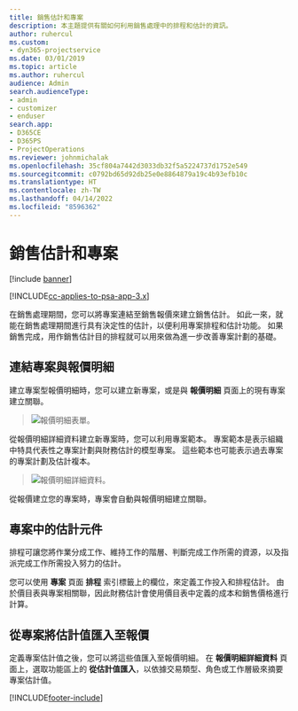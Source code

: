 ```yaml
---
title: 銷售估計和專案
description: 本主題提供有關如何利用銷售處理中的排程和估計的資訊。
author: ruhercul
ms.custom:
- dyn365-projectservice
ms.date: 03/01/2019
ms.topic: article
ms.author: ruhercul
audience: Admin
search.audienceType:
- admin
- customizer
- enduser
search.app:
- D365CE
- D365PS
- ProjectOperations
ms.reviewer: johnmichalak
ms.openlocfilehash: 35cf804a7442d3033db32f5a5224737d1752e549
ms.sourcegitcommit: c0792bd65d92db25e0e8864879a19c4b93efb10c
ms.translationtype: HT
ms.contentlocale: zh-TW
ms.lasthandoff: 04/14/2022
ms.locfileid: "8596362"
---
```

# <a name="sales-estimates-and-projects"></a>銷售估計和專案

[!include [banner](../includes/psa-now-project-operations.md)]

[!INCLUDE[cc-applies-to-psa-app-3.x](../includes/cc-applies-to-psa-app-3x.md)]

在銷售處理期間，您可以將專案連結至銷售報價來建立銷售估計。 如此一來，就能在銷售處理期間進行具有決定性的估計，以便利用專案排程和估計功能。 如果銷售完成，用作銷售估計目的排程就可以用來做為進一步改善專案計劃的基礎。

## <a name="linking-a-project-to-a-quote-line"></a>連結專案與報價明細

建立專案型報價明細時，您可以建立新專案，或是與 **報價明細** 頁面上的現有專案建立關聯。 

> ![報價明細表單。](media/project-8.png)
 
從報價明細詳細資料建立新專案時，您可以利用專案範本。 專案範本是表示組織中特具代表性之專案計劃與財務估計的模型專案。 這些範本也可能表示過去專案的專案計劃及估計複本。

> ![報價明細詳細資料。](media/project-9.png)
  
從報價建立您的專案時，專案會自動與報價明細建立關聯。

## <a name="components-of-estimates-in-a-project"></a>專案中的估計元件

排程可讓您將作業分成工作、維持工作的階層、判斷完成工作所需的資源，以及指派完成工作所需投入努力的估計。

您可以使用 **專案** 頁面 **排程** 索引標籤上的欄位，來定義工作投入和排程估計。 由於價目表與專案相關聯，因此財務估計會使用價目表中定義的成本和銷售價格進行計算。

## <a name="importing-estimates-from-a-project-into-a-quote"></a>從專案將估計值匯入至報價

定義專案估計值之後，您可以將這些值匯入至報價明細。 在 **報價明細詳細資料** 頁面上，選取功能區上的 **從估計值匯入**，以依據交易類型、角色或工作層級來摘要專案估計值。


[!INCLUDE[footer-include](../includes/footer-banner.md)]
